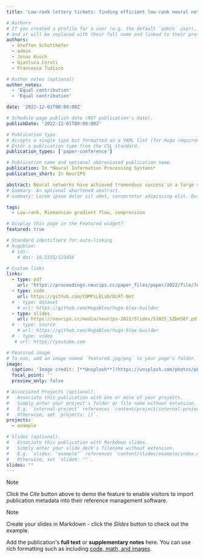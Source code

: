 ```yaml
---
title: 'Low-rank lottery tickets: finding efficient low-rank neural networks via matrix differential equations'

# Authors
# If you created a profile for a user (e.g. the default `admin` user), write the username (folder name) here
# and it will be replaced with their full name and linked to their profile.
authors:
  - Steffen Schotthöfer
  - admin
  - Jonas Kusch
  - Gianluca Ceruti
  - Francesco Tudisco

# Author notes (optional)
author_notes:
  - 'Equal contribution'
  - 'Equal contribution'

date: '2022-12-01T00:00:00Z'

# Schedule page publish date (NOT publication's date).
publishDate: '2022-12-01T00:00:00Z'

# Publication type.
# Accepts a single type but formatted as a YAML list (for Hugo requirements).
# Enter a publication type from the CSL standard.
publication_types: ['paper-conference']

# Publication name and optional abbreviated publication name.
publication: In *Neural Information Processing Systems*
publication_short: In NeurIPS

abstract: Neural networks have achieved tremendous success in a large variety of applications. However, their memory footprint and computational demand can render them impractical in application settings with limited hardware or energy resources. In this work, we propose a novel algorithm to find efficient low-rank subnetworks. Remarkably, these subnetworks are determined and adapted already during the training phase and the overall time and memory resources required by both training and evaluating them is significantly reduced. The main idea is to restrict the weight matrices to a low-rank manifold and to update the low-rank factors rather than the full matrix during training. To derive training updates that are restricted to the prescribed manifold, we employ techniques from dynamic model order reduction for matrix differential equations. Moreover, our method automatically and dynamically adapts the ranks during training to achieve a desired approximation accuracy.The efficiency of the proposed method is demonstrated through a variety of numerical experiments on fully-connected and convolutional networks.
# Summary. An optional shortened abstract.
# summary: Lorem ipsum dolor sit amet, consectetur adipiscing elit. Duis posuere tellus ac convallis placerat. Proin tincidunt magna sed ex sollicitudin condimentum.

tags:
  - Low-rank, Riemannian gradient flow, compression

# Display this page in the Featured widget?
featured: true

# Standard identifiers for auto-linking
# hugoblox:
  # ids:
    # doi: 10.5555/123456

# Custom links
links:
  - type: pdf
    url: "https://proceedings.neurips.cc/paper_files/paper/2022/file/7e98b00eeafcdaeb0c5661fb9355be3a-Paper-Conference.pdf"
  - type: code
    url: https://github.com/COMPiLELab/DLRT-Net
  # - type: dataset
    # url: https://github.com/HugoBlox/hugo-blox-builder
  - type: slides
    url: https://neurips.cc/media/neurips-2022/Slides/53825_SZbm58f.pdf
  # - type: source
    # url: https://github.com/HugoBlox/hugo-blox-builder
  # - type: video
   # url: https://youtube.com

# Featured image
# To use, add an image named `featured.jpg/png` to your page's folder.
image:
  caption: 'Image credit: [**Unsplash**](https://unsplash.com/photos/pLCdAaMFLTE)'
  focal_point: ''
  preview_only: false

# Associated Projects (optional).
#   Associate this publication with one or more of your projects.
#   Simply enter your project's folder or file name without extension.
#   E.g. `internal-project` references `content/project/internal-project/index.md`.
#   Otherwise, set `projects: []`.
projects:
  - example

# Slides (optional).
#   Associate this publication with Markdown slides.
#   Simply enter your slide deck's filename without extension.
#   E.g. `slides: "example"` references `content/slides/example/index.md`.
#   Otherwise, set `slides: ""`.
slides: ""
---
```


> [!NOTE]
> Click the _Cite_ button above to demo the feature to enable visitors to import publication metadata into their reference management software.

> [!NOTE]
> Create your slides in Markdown - click the _Slides_ button to check out the example.

Add the publication's **full text** or **supplementary notes** here. You can use rich formatting such as including [code, math, and images](https://docs.hugoblox.com/content/writing-markdown-latex/).
